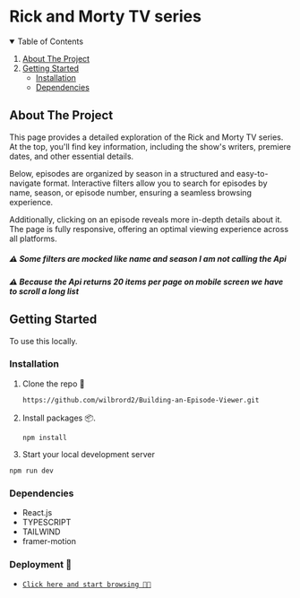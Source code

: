 # Rick and Morty TV series

<details open="open">
  <summary>Table of Contents</summary>
  <ol>
    <li>
      <a href="#about-the-project">About The Project</a>
    </li>
    <li>
      <a href="#getting-started">Getting Started</a>
      <ul>
        <li><a href="#installation">Installation</a></li>
        <li><a href="#dependencies">Dependencies</a></li>
      </ul>
    </li>
  </ol>
</details>

## About The Project
 
 This page provides a detailed exploration of the Rick and Morty TV series. At the top, you'll find key information, including the show's writers, premiere dates, and other essential details.

Below, episodes are organized by season in a structured and easy-to-navigate format. Interactive filters allow you to search for episodes by name, season, or episode number, ensuring a seamless browsing experience.

Additionally, clicking on an episode reveals more in-depth details about it. The page is fully responsive, offering an optimal viewing experience across all platforms.

##### ⚠️ Some filters are mocked like name and season I am not calling the Api
##### ⚠️ Because the Api returns 20 items per page on mobile screen we have to scroll a long list

## Getting Started

To use this locally.

### Installation

1. Clone the repo 💫
   ```sh
   https://github.com/wilbrord2/Building-an-Episode-Viewer.git
   ```
2. Install packages 📦.

   ```
   npm install
   ```

3. Start your local development server

```
npm run dev
```

### Dependencies

- []() React.js
- []() TYPESCRIPT
- []() TAILWIND
- []() framer-motion

### Deployment 📌

* [`Click here and start browsing 🚀🚀`](https://rick-and-mortly-movie.netlify.app/)

